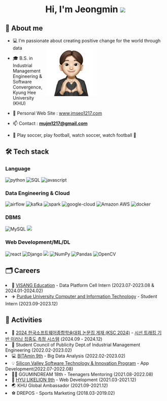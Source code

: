 <h1 align="center">Hi, I'm Jeongmin <img width="30px" src="https://raw.githubusercontent.com/iampavangandhi/iampavangandhi/master/gifs/Hi.gif"></h1>
<h2>🎤 About me</h2>

- 💻 I’m passionate about creating positive change for the world through data <img align="right" style="width:10rem; height:auto; margin-right:45%" src="https://github.com/jeongmin1217/jeongmin1217/blob/main/jeongmin.png"/>

- 🎓 B.S. in Industrial Management Engineering & Software Convergence, Kyung Hee University (KHU)

- 📌 Personal Web Site : <a href="https://www.jmseo1217.com/" target="_blank">www.jmseo1217.com</a>

- 📫 Contact : **mujm1217@gmail.com**

- 💜 Play soccer, play football, watch soccer, watch football 💜

<h2>🛠 Tech stack</h2>
<h3>Language</h3>
<p>
     <img src="http://img.shields.io/badge/-Python-3776AB?style=for-the-badge&logo=python&logoColor=ffffff" alt = "python"/>
     <img alt="SQL" src="https://img.shields.io/badge/SQL%20-%23025E8C.svg?style=for-the-badge&logo=amazon-dynamodb&logoColor=white">
     <img src="https://img.shields.io/badge/Javascript-F7DF1E.svg?style=for-the-badge&logo=javascript&logoColor=white" alt="javascript"/>
</p>

<h3>Data Engineering & Cloud</h3>
<p>
     <img src="https://img.shields.io/badge/Airflow-017CEE?style=for-the-badge&logo=Apache%20Airflow&logoColor=white" alt="airflow"/>
     <img src="https://img.shields.io/badge/Apache%20Kafka-000?style=for-the-badge&logo=apachekafka" alt="kafka"/>
     <img src="https://img.shields.io/badge/Apache%20Spark-DB571B?style=flat-square&logo=apachespark&logoColor=black" alt="spark"/ style="height: 27px;">
     <img src="https://img.shields.io/badge/GoogleCloud-%234285F4.svg?style=for-the-badge&logo=google-cloud&logoColor=white" alt="google-cloud"/>
     <img alt="Amazon AWS" src = "https://img.shields.io/badge/-Amazon%20AWS-000?style=for-the-badge&logo=amazon-aws">
     <img src="https://img.shields.io/badge/docker-%230db7ed.svg?style=for-the-badge&logo=docker&logoColor=white" alt="docker"/>
</p>

<h3>DBMS</h3>
<p>
    <img alt="MySQL" src="https://img.shields.io/badge/MySQL-00000F?style=for-the-badge&logo=mysql&logoColor=white">
     <img src="https://img.shields.io/badge/PostgreSQL-4169E1?style=for-the-badge&logo=postgresql&logoColor=white">
</p>

<h3>Web Development/ML/DL</h3>
<p>
    <img src="https://img.shields.io/badge/reactjs-61DAFB.svg?style=for-the-badge&logo=react&logoColor=white" alt="react"/>
    <img alt="Django" src="https://img.shields.io/badge/Django-092E20?style=for-the-badge&logo=django&logoColor=white">
     <img src="https://img.shields.io/badge/TailwindCSS-06B6D4?style=for-the-badge&logo=tailwindcss&logoColor=white">
    <img alt="NumPy" src="https://img.shields.io/badge/Numpy%20-%23013243.svg?style=for-the-badge&logo=numpy&logoColor=white">
    <img alt="Pandas" src="https://img.shields.io/badge/Pandas%20-%23150458.svg?style=for-the-badge&logo=pandas&logoColor=white">
     <img alt="OpenCV" src="https://img.shields.io/badge/-OpenCV-05122A?style=for-the-badge&logo=opencv&logoColor=white">
</p>

<h2>🗂️ Careers</h2>
<li>🏢 <a href="https://github.com/jeongmin1217/Visang-Education-Data-Platform-Cell-Review">VISANG Education</a> - Data Platform Cell Intern (2023.07-2023.08 & 2024.01-2024.02)<br/></li>
<li>✈️ <a href="https://github.com/Healthcare-of-Things">Purdue University Computer and Information Technology</a> - Student Intern (2023.09-2023.12)<br/></li>
<h2>📝 Activities</h2>
<li>📝 <a href="https://uxc.khu.ac.kr/file/ksc2024/KSC2024_%EC%84%9C%EC%A0%95%EB%AF%BC.pdf" target="_blank">2024 한국소프트웨어종합학술대회 논문집 게재 (KSC 2024)</a> - <a href="https://github.com/jeongmin1217/LookAtMe">시선 트래킹 기반 이러닝 집중도 측정 시스템</a> (2024.09 - 2024.12)<br/></li>
<li>🏫 Student Council of Publicity Dept.of Industrial Management Engineering (2022.02-2023.02)<br/></li>
<li>💻 <a href="https://github.com/Bitamin9">BITAmin 9th</a> - Big Data Analysis (2022.02-2023.02)<br/></li>
<li>💡 <a href="https://github.com/MashUP-MOA/moa">Silicon Valley Software Technology & Innovation Program</a> - App Development(2022.07-2022.08)<br/></li>
<li>🧑‍🏫 GGUMINDREAM 18th - Teenagers Mentoring (2021.08-2022.08)<br/></li>
<li>🐯 <a href="https://github.com/jeongmin1217/Local-People">HYU LIKELION 9th</a> - Web Development (2021.03-2021.12)<br/></li>
<li>🌏 KHU Global Ambassador (2021.09-2021.12)<br/></li>
<li>⚽ DREPOS - Sports Marketing (2018.03-2019.02)<br/></li>

<!-- ![Top Langs](https://github-readme-stats.vercel.app/api/top-langs/?username=jeongmin1217&layout=default&theme=gotham&hide=html&hide_border=true&card_width=330)
 -->
